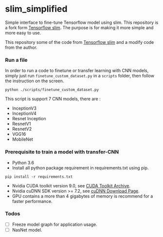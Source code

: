 # slim_simplified

Simple interface to fine-tune Tensorflow model using slim. This repository is a fork form [Tensorflow slim][tensorflow slim]. The purpose is for making it more simple and more easy to use.

This repository some of the code from [Tensorflow slim][tensorflow slim] and a modify code from the author.

### Run a file

In order to run a code to finetune or transfer learning with CNN models, simply just run `finetune_custom_dataset.py` in a `scripts` folder, then follow the instruction on the screen.

```Shell
python ./scripts/finetune_custom_dataset.py
```

This script is support 7 CNN models, there are :

- InceptionV3
- InceptionV4
- Resnet Inception
- ResnetV1
- ResnetV2
- VGG16
- MobileNet

### Prerequisite to train a model with transfer-CNN

- Python 3.6
- Install all python package requirement in requirements.txt using pip.

```Shell
pip install -r requirements.txt
```

- Nvidia CUDA toolkit version 9.0, see [CUDA Toolkit Archive][cuda toolkit archive].
- Nvidia cuDNN SDK version >= 7.2, see [cuDNN Download Page][cudnn download].
- GPU contains a more than 4 gigabytes of memory is recommend for a faster performance.

### Todos

- [ ] Freeze model graph for application usage.
- [ ] NasNet model.

[tensorflow slim]: https://github.com/tensorflow/models/tree/master/research/slim
[tensorflow website]: https://www.tensorflow.org/
[cuda toolkit archive]: https://developer.nvidia.com/cuda-toolkit-archive
[cudnn download]: https://developer.nvidia.com/cudnn
